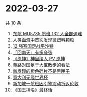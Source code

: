 # 2022-03-27

共 10 条

<!-- BEGIN ZHIHUSEARCH -->
<!-- 最后更新时间 Sun Mar 27 2022 00:16:03 GMT+0800 (China Standard Time) -->
1. [东航 MU5735 航班 132 人全部遇难](https://www.zhihu.com/search?q=东航)
1. [人类血液中首次发现微塑料颗粒](https://www.zhihu.com/search?q=微塑料)
1. [12 强赛国足战平沙特](https://www.zhihu.com/search?q=国足)
1. [「回南天」有多夸张](https://www.zhihu.com/search?q=回南天)
1. [《原神》神里绫人 PV 原神](https://www.zhihu.com/search?q=原神)
1. [董路对国足于大宝散步的看法](https://www.zhihu.com/search?q=董路)
1. [新发现的橙色碎片不是黑匣子](https://www.zhihu.com/search?q=黑匣子)
1. [意大利无缘世界杯](https://www.zhihu.com/search?q=意大利无缘世界杯)
1. [新加坡一航班因引擎震动折返伦敦](https://www.zhihu.com/search?q=新加坡航班)
1. [《国王排名》最终话](https://www.zhihu.com/search?q=国王排名)
<!-- END ZHIHUSEARCH -->
